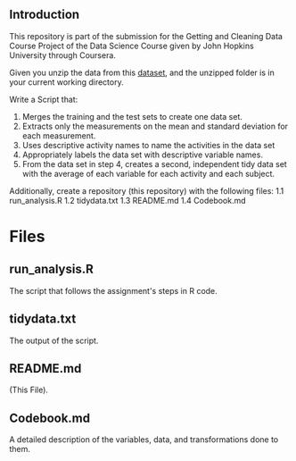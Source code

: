 ## Introduction

This repository is part of the submission for the Getting and Cleaning Data Course Project of the Data Science Course given by John Hopkins University through Coursera.

Given you unzip the data from this <a href="https://d396qusza40orc.cloudfront.net/getdata%2Fprojectfiles%2FUCI%20HAR%20Dataset.zip"> dataset</a>, and the unzipped folder is in your current working directory.

Write a Script that:
1. Merges the training and the test sets to create one data set.
2. Extracts only the measurements on the mean and standard deviation for each measurement.
3. Uses descriptive activity names to name the activities in the data set
4. Appropriately labels the data set with descriptive variable names.
5. From the data set in step 4, creates a second, independent tidy data set with the average of each variable for each activity and each subject.

Additionally, create a repository (this repository) with the following files:
1.1 run_analysis.R
1.2 tidydata.txt
1.3 README.md
1.4 Codebook.md


# Files
##  run_analysis.R
The script that follows the assignment's steps in R code.
##  tidydata.txt
The output of the script.
##  README.md
(This File).
## Codebook.md
A detailed description of the variables, data, and transformations done to them.